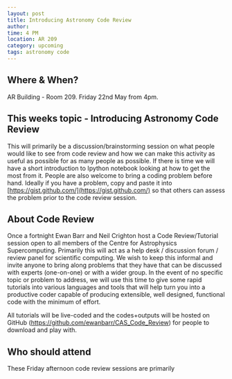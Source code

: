 ```yaml
---
layout: post
title: Introducing Astronomy Code Review 
author: 
time: 4 PM
location: AR 209
category: upcoming
tags: astronomy code 
---
```


## Where & When?

AR Building - Room 209. Friday 22nd May from 4pm.<br>

## This weeks topic - Introducing Astronomy Code Review 

This will primarily be a discussion/brainstorming session on what people would like to see from code review and how we can make this activity as useful as possible for as many people as possible.
If there is time we will have a short introduction to Ipython notebook looking at how to get the most from it. People are also welcome to bring a coding problem before hand. Ideally if you have a problem, copy and paste it into [https://gist.github.com/](https://gist.github.com/) so that others can assess the problem prior to the code review session.

## About Code Review

Once a fortnight Ewan Barr and Neil Crighton host a Code Review/Tutorial session open to all members of the Centre for Astrophysics Supercomputing. Primarily this will act as a help desk / discussion forum / review panel for scientific computing. We wish to keep this informal and invite anyone to bring along problems that they have that can be discussed with experts (one-on-one) or with a wider group. In the event of no specific topic or problem to address, we will use this time to give some rapid tutorials into various languages and tools that will help turn you into a productive coder capable of producing extensible, well designed, functional code with the minimum of effort.

All tutorials will be live-coded and the codes+outputs will be hosted on GitHub (https://github.com/ewanbarr/CAS_Code_Review) for people to download and play with.

## Who should attend

These Friday afternoon code review sessions are primarily 
